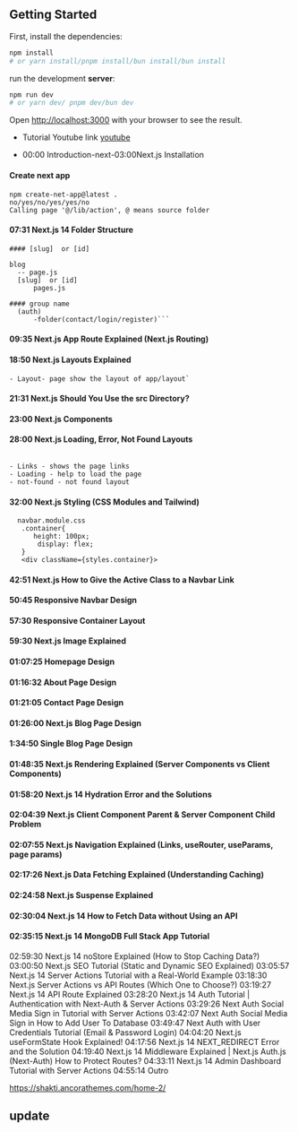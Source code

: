 ## Getting Started

First, install the dependencies:

```bash
npm install
# or yarn install/pnpm install/bun install/bun install
```


run the development **server**:

```bash
npm run dev
# or yarn dev/ pnpm dev/bun dev
```

Open [http://localhost:3000](http://localhost:3000) with your browser to see the result.

  - Tutorial Youtube link [youtube](https://www.youtube.com/watch?v=vCOSTG10Y4o)

- 00:00 Introduction-next-03:00Next.js Installation 
#### Create next app
```
npm create-net-app@latest .
no/yes/no/yes/yes/no
Calling page '@/lib/action', @ means source folder
```
#### 07:31 Next.js 14 Folder Structure
```
#### [slug]  or [id]
```
    blog 
      -- page.js
      [slug]  or [id]
          pages.js

```
#### group name
  (auth)
      -folder(contact/login/register)```
```



#### 09:35 Next.js App Route Explained (Next.js Routing)
#### 18:50 Next.js Layouts Explained
```
- Layout- page show the layout of app/layout`
```
#### 21:31 Next.js Should You Use the src Directory?
#### 23:00 Next.js Components
#### 28:00 Next.js Loading, Error, Not Found Layouts
```

- Links - shows the page links
- Loading - help to load the page
- not-found - not found layout
```
#### 32:00 Next.js Styling (CSS Modules  and Tailwind)
 ```
   navbar.module.css
    .container{
       height: 100px;
        display: flex;
    }
    <div className={styles.container}>
 ```
#### 42:51 Next.js How to Give the Active Class to a Navbar Link 
#### 50:45 Responsive Navbar Design
#### 57:30 Responsive Container Layout
#### 59:30 Next.js Image Explained
#### 01:07:25 Homepage Design
#### 01:16:32 About Page Design
#### 01:21:05 Contact Page Design
#### 01:26:00 Next.js Blog Page Design
#### 1:34:50 Single Blog Page Design
#### 01:48:35 Next.js Rendering Explained (Server Components vs Client Components)
#### 01:58:20 Next.js 14 Hydration Error and the Solutions
#### 02:04:39 Next.js Client Component Parent & Server Component Child Problem
#### 02:07:55 Next.js Navigation Explained (Links, useRouter, useParams, page params)
#### 02:17:26 Next.js Data Fetching Explained (Understanding Caching)
#### 02:24:58 Next.js Suspense Explained
#### 02:30:04 Next.js 14 How to Fetch Data without Using an API
#### 02:35:15 Next.js 14 MongoDB Full Stack App Tutorial
02:59:30 Next.js 14 noStore Explained (How to Stop Caching Data?)
03:00:50 Next.js SEO Tutorial (Static and Dynamic SEO Explained)
03:05:57 Next.js 14 Server Actions Tutorial with a Real-World Example
03:18:30 Next.js Server Actions vs API Routes (Which One to Choose?)
03:19:27 Next.js 14 API Route Explained 
03:28:20 Next.js 14 Auth Tutorial | Authentication with Next-Auth & Server Actions
03:29:26 Next Auth Social Media Sign in Tutorial with Server Actions
03:42:07 Next Auth Social Media Sign in How to Add User To Database
03:49:47 Next Auth with User Credentials Tutorial (Email & Password Login)
04:04:20 Next.js useFormState Hook Explained!
04:17:56 Next.js 14 NEXT_REDIRECT Error and the Solution
04:19:40 Next.js 14 Middleware Explained | Next.js Auth.js (Next-Auth) How to Protect Routes?
04:33:11 Next.js 14 Admin Dashboard Tutorial with Server Actions
04:55:14 Outro


https://shakti.ancorathemes.com/home-2/

## update